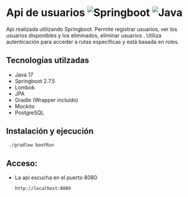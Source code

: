 # Api de usuarios <img alt="Springboot" src="https://img.shields.io/badge/Springboot-2.7.5-brightgreen"/> <img alt="Java" src="https://img.shields.io/badge/Java-17-orange"/>
Api realizada utilizando Springboot. Permite registrar usuarios, ver los usuarios disponibles y los eliminados, eliminar usuarios
. Utiliza autenticación para acceder a rutas específicas y está basada en roles.

## Tecnologías utilzadas

* Java 17
* Springboot 2.7.5
* Lombok
* JPA 
* Gradle (Wrapper incluido)
* Mockito
* PostgreSQL

## Instalación y ejecución

```bash
 ./gradlew bootRun
```

## Acceso:

- La api escucha en el puerto 8080

  ```
  http://localhost:8080
  ```